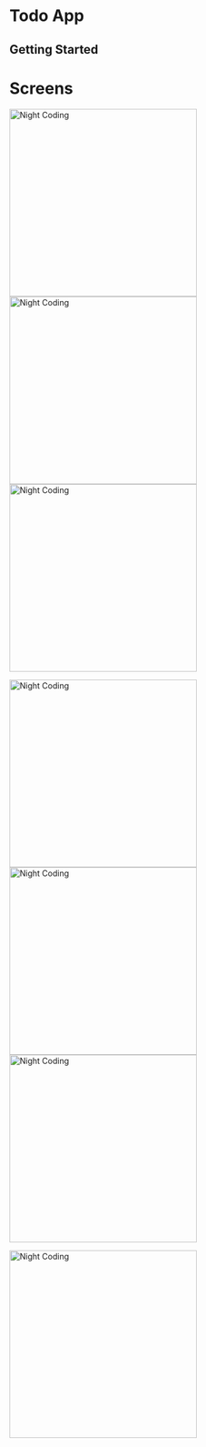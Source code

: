# Todo App


## Getting Started

# Screens

<p>
<img alt="Night Coding" width="330" src="https://github.com/MFaramawy/Todo_Neumorphism/blob/master/assets/layout/Splash.png" align="center"/>
<img alt="Night Coding" width="330" src="https://github.com/MFaramawy/Todo_Neumorphism/blob/master/assets/layout/OnBoarding_1.png" align="center"/>
<img alt="Night Coding" width="330" src="https://github.com/MFaramawy/Todo_Neumorphism/blob/master/assets/layout/OnBoarding_2.png" align="center"/>
</p>
<p>
<img alt="Night Coding" width="330" src="https://github.com/MFaramawy/Todo_Neumorphism/blob/master/assets/layout/Task_Desgin.png" align="center"/>
<img alt="Night Coding" width="330" src="https://github.com/MFaramawy/Todo_Neumorphism/blob/master/assets/layout/Tasks_Screen.png" align="center"/>
<img alt="Night Coding" width="330" src="https://github.com/MFaramawy/Todo_Neumorphism/blob/master/assets/layout/Bottom_Sheet.png" align="center"/>
</p>
<p>
<img alt="Night Coding" width="330" src="https://github.com/MFaramawy/Todo_Neumorphism/blob/master/assets/layout/Add_Task.png" align="center"/>
</p>
